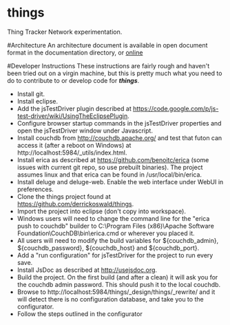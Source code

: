 things
======

Thing Tracker Network experimentation.

#Architecture
An architecture document is available in open document format in the documentation directory, or [online](tutorials/things%20Architecture.md)

#Developer Instructions
These instructions are fairly rough and haven't been tried out on a virgin machine, but this is pretty much what you need to do to contribute to or develop code for **_things_**.
* Install git.
* Install eclipse.
* Add the jsTestDriver plugin described at https://code.google.com/p/js-test-driver/wiki/UsingTheEclipsePlugin.
* Configure browser startup commands in the jsTestDriver properties and open the jsTestDriver window under Javascript.
* Install couchdb from http://couchdb.apache.org/ and test that futon can access it (after a reboot on Windows) at http://localhost:5984/_utils/index.html.
* Install erica as described at https://github.com/benoitc/erica (some issues with current git repo, so use prebuilt binaries). The project assumes linux and that erica can be found in /usr/local/bin/erica.
* Install deluge and deluge-web. Enable the web interface under WebUI in preferences.
* Clone the things project found at https://github.com/derrickoswald/things.
* Import the project into eclipse (don't copy into workspace).
* Windows users will need to change the command line for the "erica push to couchdb" builder to C:\Program Files (x86)\Apache Software Foundation\CouchDB\bin\erica.cmd or wherever you placed it.
* All users will need to modify the build variables for ${couchdb_admin}, ${couchdb_password}, ${couchdb_host} and ${couchdb_port}.
* Add a "run configuration" for jsTestDriver for the project to run every save.
* Install JsDoc as described at http://usejsdoc.org.
* Build the project. On the first build (and after a clean) it will ask you for the couchdb admin password. This should push it to the local couchdb.
* Browse to http://localhost:5984/things/_design/things/_rewrite/ and it will detect there is no configuration database, and take you to the configurator.
* Follow the steps outlined in the configurator